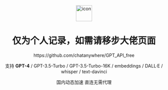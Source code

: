 <div align="center">
<img src="./images/logo.png" alt="icon" width="50px"/>
<h1 align="center">仅为个人记录，如需请移步大佬页面</h1>
https://github.com/chatanywhere/GPT_API_free

支持 **GPT-4** / GPT-3.5-Turbo / GPT-3.5-Turbo-16K / embeddings / DALL·E / whisper / text-davinci

国内动态加速 直连无需代理

